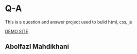 # Q-A

This is a question and answer project used to build 
html, css, js

[DEMO SITE](https://q-a-kappa.vercel.app/)

## Abolfazl Mahdikhani
